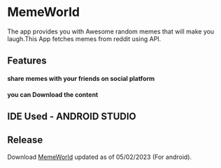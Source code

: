 # MemeWorld

The app provides you with Awesome random memes that will make you laugh.This App fetches memes from reddit using API.

## Features
#### share memes with your friends on social platform
#### you can Download the content 

## IDE Used - ANDROID STUDIO

## Release
Download [MemeWorld]() 
updated as of 05/02/2023 (For android).

